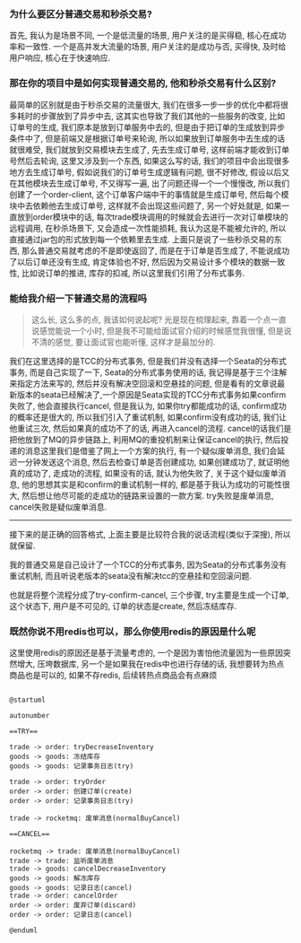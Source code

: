 ### 为什么要区分普通交易和秒杀交易?

首先, 我认为是场景不同, 一个是低流量的场景, 用户关注的是买得稳, 核心在成功率和一致性. 一个是高并发大流量的场景, 用户关注的是成功与否, 买得快, 及时给用户响应, 核心在于快速响应.

### 那在你的项目中是如何实现普通交易的, 他和秒杀交易有什么区别?

最简单的区别就是由于秒杀交易的流量很大, 我们在很多一步一步的优化中都将很多耗时的步骤放到了异步中去, 这其实也导致了我们其他的一些服务的改变, 比如订单号的生成, 我们原本是放到订单服务中去的, 但是由于把订单的生成放到异步条件中了, 但是前端又是根据订单号来轮询, 所以如果放到订单服务中去生成的话就很难受, 我们就放到交易模块去生成了, 先去生成订单号, 这样前端才能收到订单号然后去轮询, 这里又涉及到一个东西, 如果这么写的话, 我们的项目中会出现很多地方去生成订单号, 假如说我们的订单号生成逻辑有问题, 很不好修改, 假设以后又在其他模块去生成订单号, 不又得写一遍, 出了问题还得一个一个慢慢改, 所以我们创建了一个order-client, 这个订单客户端中干的事情就是生成订单号, 然后每个模块中去依赖他去生成订单号, 这样就不会出现这些问题了, 另一个好处就是, 如果一直放到order模块中的话, 每次trade模块调用的时候就会去进行一次对订单模块的远程调用, 在秒杀场景下, 又会造成一次性能损耗, 我认为这是不能被允许的, 所以直接通过jar包的形式放到每一个依赖里去生成. 上面只是说了一些秒杀交易的东西, 那么普通交易就考虑的不是即使返回了, 而是在于订单是否生成了, 不能说成功了以后订单还没有生成, 肯定体验也不好, 然后因为交易设计多个模块的数据一致性, 比如说订单的推进, 库存的扣减, 所以这里我们引用了分布式事务. 

### 能给我介绍一下普通交易的流程吗

> 这么长, 这么多的点, 我该如何说起呢? 光是现在梳理起来, 靠着一个点一直说感觉能说一个小时, 但是我不可能给面试官介绍的时候感觉我很懂, 但是说不清的感觉, 要让面试官也能听懂, 这样才是最加分的.

我们在这里选择的是TCC的分布式事务, 但是我们并没有选择一个Seata的分布式事务, 而是自己实现了一下, Seata的分布式事务使用的话, 我记得是基于三个注解来指定方法来写的, 然后并没有解决空回滚和空悬挂的问题, 但是看有的文章说最新版本的seata已经解决了,一个原因是Seata实现的TCC分布式事务如果confirm失败了, 他会直接执行cancel, 但是我认为, 如果你try都能成功的话, confirm成功的概率还是很大的, 所以我们引入了重试机制, 如果confirm没有成功的话, 我们让他重试三次, 然后如果真的成功不了的话, 再进入cancel的流程. cancel的话我们是把他放到了MQ的异步链路上, 利用MQ的重投机制来让保证cancel的执行, 然后投递的消息这里我们是借鉴了网上一个方案的执行, 有一个疑似废单消息, 我们会延迟一分钟发送这个消息, 然后去检查订单是否创建成功, 如果创建成功了, 就证明他真的成功了, 走成功的流程, 如果没有的话, 就认为他失败了, 关于这个疑似废单消息, 他的思想其实是和confirm的重试机制一样的, 都是基于我认为成功的可能性很大, 然后想让他尽可能的走成功的链路来设置的一款方案.  try失败是废单消息, cancel失败是疑似废单消息.

---

接下来的是正确的回答格式, 上面主要是比较符合我的说话流程(类似于深搜), 所以就保留.

我的普通交易是自己设计了一个TCC的分布式事务, 因为Seata的分布式事务没有重试机制, 而且听说老版本的seata没有解决tcc的空悬挂和空回滚问题.

也就是将整个流程分成了try-confirm-cancel, 三个步骤, try主要是生成一个订单, 这个状态下, 用户是不可见的, 订单的状态是create, 然后冻结库存.




### 既然你说不用redis也可以，那么你使用redis的原因是什么呢

这里使用redis的原因还是基于流量考虑的, 一个是因为害怕他流量因为一些原因突然增大, 压垮数据库, 另一个是如果我在redis中也进行存储的话, 我想要转为热点商品也是可以的, 如果不存redis, 后续转热点商品会有点麻烦

```plantuml

@startuml

autonumber

==TRY==

trade -> order: tryDecreaseInventory
goods -> goods: 冻结库存
goods -> goods: 记录事务日志(try)

trade -> order: tryOrder
order -> order: 创建订单(create)
order -> order: 记录事务日志(try)

trade -> rocketmq: 废单消息(normalBuyCancel)

==CANCEL==

rocketmq -> trade: 废单消息(normalBuyCancel)
trade -> trade: 监听废单消息
trade -> goods: cancelDecreaseInventory
goods -> goods: 解冻库存
goods -> goods: 记录日志(cancel)
trade -> order: cancelOrder
order -> order: 废弃订单(discard)
order -> order: 记录日志(cancel)

@enduml
```
